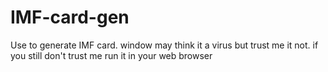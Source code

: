 # IMF-card-gen
Use to generate IMF card. window may think it a virus but trust me it not. if you still don't trust me run it in your web browser 
